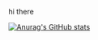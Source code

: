 hi there

[![Anurag's GitHub stats](https://github-readme-stats.vercel.app/api?username=kamrank89@show_icon=true)](https://github.com/anuraghazra/github-readme-stats)
